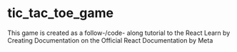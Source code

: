 # tic_tac_toe_game
This game is created as a follow-/code- along tutorial to the React Learn by Creating Documentation on the Official React Documentation by Meta
